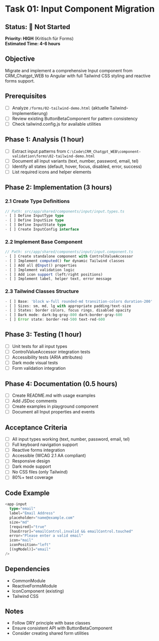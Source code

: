# Task 01: Input Component Migration

## Status: 🔴 Not Started
**Priority: HIGH** (Kritisch für Forms)  
**Estimated Time: 4-6 hours**

## Objective
Migrate and implement a comprehensive Input component from CRM_Chatgpt_WEB to Angular with full Tailwind CSS styling and reactive forms support.

## Prerequisites
- [ ] Analyze `/forms/02-tailwind-demo.html` (aktuelle Tailwind-Implementierung)
- [ ] Review existing ButtonBetaComponent for pattern consistency
- [ ] Check tailwind.config.js for available utilities

## Phase 1: Analysis (1 hour)
- [ ] Extract input patterns from `C:\Code\CRM_Chatgpt_WEB\component-validation\forms\02-tailwind-demo.html`
- [ ] Document all input variants (text, number, password, email, tel)
- [ ] Identify all states (default, hover, focus, disabled, error, success)
- [ ] List required icons and helper elements

## Phase 2: Implementation (3 hours)

### 2.1 Create Type Definitions
```typescript
// Path: src/app/shared/components/input/input.types.ts
- [ ] Define InputType type
- [ ] Define InputSize type
- [ ] Define InputState type
- [ ] Create InputConfig interface
```

### 2.2 Implement Base Component
```typescript
// Path: src/app/shared/components/input/input.component.ts
- [ ] Create standalone component with ControlValueAccessor
- [ ] Implement computed() for dynamic Tailwind classes
- [ ] Add all @Input() properties
- [ ] Implement validation logic
- [ ] Add icon support (left/right positions)
- [ ] Implement label, helper text, error message
```

### 2.3 Tailwind Classes Structure
```typescript
- [ ] Base: 'block w-full rounded-md transition-colors duration-200'
- [ ] Sizes: sm, md, lg with appropriate padding/text-size
- [ ] States: border colors, focus rings, disabled opacity
- [ ] Dark mode: dark:bg-gray-800 dark:border-gray-600
- [ ] Error state: border-red-500 text-red-600
```

## Phase 3: Testing (1 hour)
- [ ] Unit tests for all input types
- [ ] ControlValueAccessor integration tests
- [ ] Accessibility tests (ARIA attributes)
- [ ] Dark mode visual tests
- [ ] Form validation integration

## Phase 4: Documentation (0.5 hours)
- [ ] Create README.md with usage examples
- [ ] Add JSDoc comments
- [ ] Create examples in playground component
- [ ] Document all Input properties and events

## Acceptance Criteria
- [ ] All input types working (text, number, password, email, tel)
- [ ] Full keyboard navigation support
- [ ] Reactive forms integration
- [ ] Accessible (WCAG 2.1 AA compliant)
- [ ] Responsive design
- [ ] Dark mode support
- [ ] No CSS files (only Tailwind)
- [ ] 80%+ test coverage

## Code Example
```typescript
<app-input
  type="email"
  label="Email Address"
  placeholder="name@example.com"
  size="md"
  [required]="true"
  [hasError]="emailControl.invalid && emailControl.touched"
  error="Please enter a valid email"
  icon="mail"
  iconPosition="left"
  [(ngModel)]="email"
/>
```

## Dependencies
- CommonModule
- ReactiveFormsModule
- IconComponent (existing)
- Tailwind CSS

## Notes
- Follow DRY principle with base classes
- Ensure consistent API with ButtonBetaComponent
- Consider creating shared form utilities
